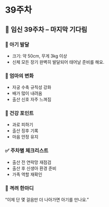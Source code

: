 # 39주차

## 🌸 임신 39주차 – 마지막 기다림

### 🍼 아기 발달

- 크기: 약 50cm, 무게 3kg 이상
- 신체 모든 장기 완벽히 발달되어 태어날 준비를 해요.

### 💛 엄마의 변화

- 자궁 수축 규칙성 강화
- 배가 많이 내려옴
- 출산 신호 자주 느껴짐

### 🍎 건강 포인트

- 과로 피하기
- 출산 징후 기록
- 마음 안정 유지

### ✅ 주차별 체크리스트

- 출산 전 연락망 재점검
- 출산 후 신생아 환경 준비
- 가족 역할 재확인

### 🌿 격려 한마디

“이제 단 몇 걸음만 더 나아가면 아기를 만나요.”